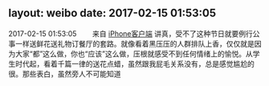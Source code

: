 layout: weibo
date: 2017-02-15 01:53:05
---
<meta name="referrer" content="no-referrer" />

2017-02-15 01:53:05  &nbsp;&nbsp;&nbsp;&nbsp;&nbsp;&nbsp; 来自 <a href="http://app.weibo.com/t/feed/9ksdit" rel="nofollow">iPhone客户端</a>
讲真，受不了这种节日就要例行公事一样送鲜花送礼物订餐厅的套路。就像看着黑压压的人群排队上香，仅仅就是因为大家“都”这么做，你也“应该”这么做，压根就感受不到任何情绪上的愉悦。从学生时代起，看着千篇一律的送花点蜡，虽然跟我屁毛关系没有，总是感觉尴尬的很。那些表白，虽然旁人不可能知道 ​​​
